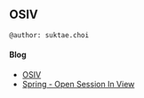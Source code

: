 ## OSIV

```
@author: suktae.choi
```

#### Blog

- [OSIV](http://pds19.egloos.com/pds/201106/28/18/Open_Session_In_View_Pattern.pdf)
- [Spring - Open Session In View](https://kingbbode.tistory.com/27)

